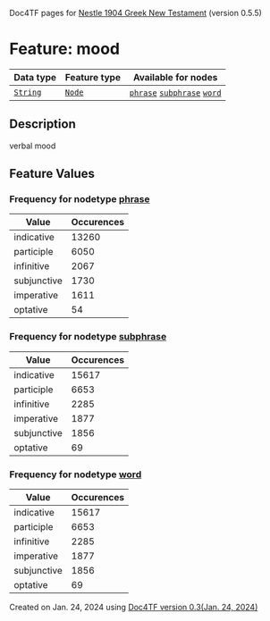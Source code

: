 Doc4TF pages for [Nestle 1904 Greek New Testament](https://github.com/saulocantanhede/tfgreek2/tree/master/tf) (version 0.5.5)
# Feature: mood
Data type|Feature type|Available for nodes
---|---|---
[`String`](featurebydatatype.md#string)|[`Node`](featurebytype.md#node)| [`phrase`](featurebynodetype.md#phrase)  [`subphrase`](featurebynodetype.md#subphrase)  [`word`](featurebynodetype.md#word) 
## Description
verbal mood
## Feature Values
### Frequency for nodetype [phrase](featurebynodetype.md#phrase)
Value|Occurences
---|---
indicative|13260
participle|6050
infinitive|2067
subjunctive|1730
imperative|1611
optative|54
### Frequency for nodetype [subphrase](featurebynodetype.md#subphrase)
Value|Occurences
---|---
indicative|15617
participle|6653
infinitive|2285
imperative|1877
subjunctive|1856
optative|69
### Frequency for nodetype [word](featurebynodetype.md#word)
Value|Occurences
---|---
indicative|15617
participle|6653
infinitive|2285
imperative|1877
subjunctive|1856
optative|69
 

Created on Jan. 24, 2024 using [Doc4TF  version 0.3(Jan. 24, 2024)](https://github.com/tonyjurg/Doc4TF) 